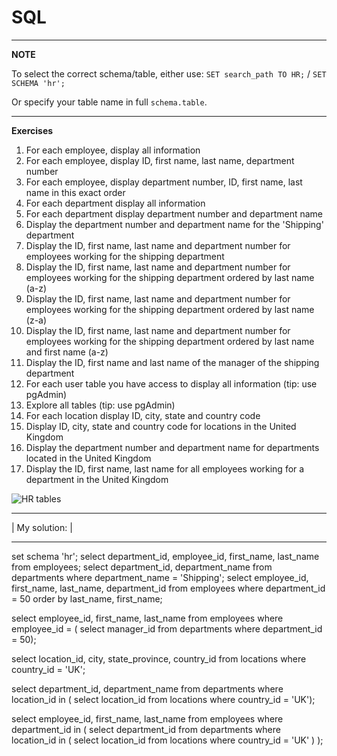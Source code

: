# SQL

---
**NOTE**

To select the correct schema/table, either use:
`SET search_path TO HR;` / `SET SCHEMA 'hr';`

Or specify your table name in full `schema.table`.

---

**Exercises**

1. For each employee, display all information
2. For each employee, display ID, first name, last name, department number
3. For each employee, display department number, ID, first name, last name in this exact order
4. For each department display all information
5. For each department display department number and department name
6. Display the department number and department name for the 'Shipping' department
7. Display the ID, first name, last name and department number for employees working for the shipping department
8. Display the ID, first name, last name and department number for employees working for the shipping department ordered by last name (a-z)
9. Display the ID, first name, last name and department number for employees working for the shipping department ordered by last name (z-a)
10. Display the ID, first name, last name and department number for employees working for the shipping department ordered by last name and first name (a-z)
11. Display the ID, first name and last name of the manager of the shipping department
12. For each user table you have access to display all information  (tip: use pgAdmin)
13. Explore all tables (tip: use pgAdmin)  
14. For each location display ID, city, state and country code
15. Display ID, city, state and country code for locations in the United Kingdom
16. Display the department number and department name for departments located in the United Kingdom
17. Display the ID, first name, last name for all employees working for a department in the United Kingdom

![HR tables](../../../10-introduction/oracle/setup-files-oracle/hr-schema-sqlscripts/hrtables.gif)

******************
|  My solution:  |
******************
set schema 'hr';
select department_id, employee_id, first_name, last_name from employees;
select department_id, department_name from departments where department_name = 'Shipping';
select employee_id, first_name, last_name, department_id from employees where department_id = 50 order by last_name, first_name;

select employee_id, first_name, last_name
from employees
where employee_id = (
    select manager_id
    from departments
    where department_id = 50);

select location_id, city, state_province, country_id
from locations
where country_id = 'UK';

select department_id, department_name
from departments
where location_id in (
    select location_id
    from locations
    where country_id = 'UK');

select employee_id, first_name, last_name
from employees
where department_id in (
    select department_id
    from departments
    where location_id in (
        select location_id
        from  locations
        where country_id = 'UK'
)
);
